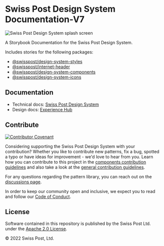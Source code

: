 # Swiss Post Design System Documentation-V7

![Swiss Post Design System splash screen](https://user-images.githubusercontent.com/1659006/187683368-d3aa2534-84be-4580-846e-2cad3796b573.png)

A Storybook Documentation for the Swiss Post Design System.

Includes stories for the following packages:
- [@swisspost/design-system-styles](https://www.npmjs.com/package/@swisspost/design-system-styles)
- [@swisspost/internet-header](https://www.npmjs.com/package/@swisspost/internet-header)
- [@swisspost/design-system-components](https://www.npmjs.com/package/@swisspost/design-system-components)
- [@swisspost/design-system-icons](https://www.npmjs.com/package/@swisspost/design-system-icons)

## Documentation

- Technical docs: [Swiss Post Design System](https://next.design-system.post.ch)
- Design docs: [Experience Hub](https://www.experience-hub.ch/document/2803)

## Contribute

[![Contributor Covenant](https://img.shields.io/badge/Contributor%20Covenant-2.1-4baaaa.svg)](CODE_OF_CONDUCT.md)

Considering supporting the Swiss Post Design System with your contribution? Whether you like to contribute new patterns, fix a bug, spotted a typo or have ideas for improvement - we'd love to hear from you. Learn how you can contribute to this project in the [components contribution guidelines](./CONTRIBUTING.md) and also take a look at the [general contribution guidelines](../../CONTRIBUTING.md).

For any questions regarding the pattern library, you can reach out on the [discussions page](https://github.com/swisspost/design-system/discussions).

In order to keep our community open and inclusive, we expect you to read and follow our [Code of Conduct](/CODE_OF_CONDUCT.md).

## License

Software contained in this repository is published by the Swiss Post Ltd. under the [Apache 2.0 License](./LICENSE).

© 2022 Swiss Post, Ltd.
